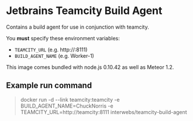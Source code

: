 # Jetbrains Teamcity Build Agent

Contains a build agent for use in conjunction with teamcity. 

You **must** specify these environment variables:

- ```TEAMCITY_URL``` (e.g. http://<teamcity-link-alias>:8111)
- ```BUILD_AGENT_NAME``` (e.g. Worker-1)

This image comes bundled with node.js 0.10.42 as well as Meteor 1.2. 

## Example run command

> docker run -d --link teamcity:teamcity -e BUILD_AGENT_NAME=ChuckNorris -e TEAMCITY_URL=http://teamcity:8111 interwebs/teamcity-build-agent

